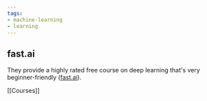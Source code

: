 ```yaml
---
tags:
- machine-learning
- learning
---
```


## **fast.ai**

They provide a highly rated free course on deep learning that's very beginner-friendly ([fast.ai](https://www.fast.ai)).

[[Courses]]